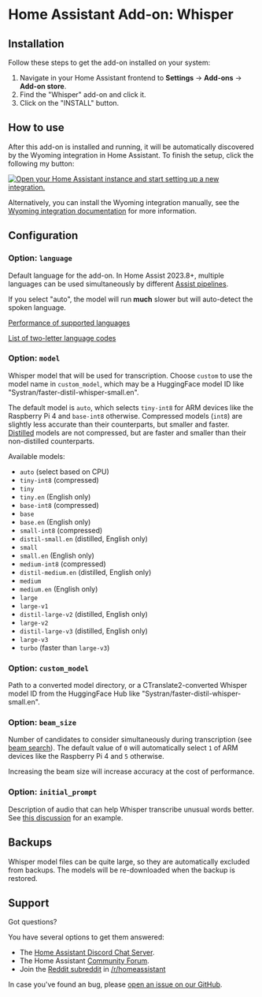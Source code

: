# Home Assistant Add-on: Whisper

## Installation

Follow these steps to get the add-on installed on your system:

1. Navigate in your Home Assistant frontend to **Settings** -> **Add-ons** -> **Add-on store**.
2. Find the "Whisper" add-on and click it.
3. Click on the "INSTALL" button.

## How to use

After this add-on is installed and running, it will be automatically discovered
by the Wyoming integration in Home Assistant. To finish the setup,
click the following my button:

[![Open your Home Assistant instance and start setting up a new integration.](https://my.home-assistant.io/badges/config_flow_start.svg)](https://my.home-assistant.io/redirect/config_flow_start/?domain=wyoming)

Alternatively, you can install the Wyoming integration manually, see the
[Wyoming integration documentation](https://www.home-assistant.io/integrations/wyoming/)
for more information.

## Configuration

### Option: `language`

Default language for the add-on. In Home Assist 2023.8+, multiple languages can be used simultaneously by different [Assist pipelines](https://www.home-assistant.io/voice_control/voice_remote_local_assistant/).

If you select "auto", the model will run **much** slower but will auto-detect the spoken language.

[Performance of supported languages](https://github.com/openai/whisper#available-models-and-languages)

[List of two-letter language codes](https://en.wikipedia.org/wiki/List_of_ISO_639-1_codes)

### Option: `model`

Whisper model that will be used for transcription. Choose `custom` to use the model name in `custom_model`, which may be a HuggingFace model ID like "Systran/faster-distil-whisper-small.en".

The default model is `auto`, which selects `tiny-int8` for ARM devices like the Raspberry Pi 4 and `base-int8` otherwise.
Compressed models (`int8`) are slightly less accurate than their counterparts, but smaller and faster. [Distilled](https://github.com/huggingface/distil-whisper) models are not compressed, but are faster and smaller than their non-distilled counterparts.

Available models:

- `auto` (select based on CPU)
- `tiny-int8` (compressed)
- `tiny`
- `tiny.en` (English only)
- `base-int8` (compressed)
- `base`
- `base.en` (English only)
- `small-int8` (compressed)
- `distil-small.en` (distilled, English only)
- `small`
- `small.en` (English only)
- `medium-int8` (compressed)
- `distil-medium.en` (distilled, English only)
- `medium`
- `medium.en` (English only)
- `large`
- `large-v1`
- `distil-large-v2` (distilled, English only)
- `large-v2`
- `distil-large-v3` (distilled, English only)
- `large-v3`
- `turbo` (faster than `large-v3`)

### Option: `custom_model`

Path to a converted model directory, or a CTranslate2-converted Whisper model ID from the HuggingFace Hub like "Systran/faster-distil-whisper-small.en". 

### Option: `beam_size`

Number of candidates to consider simultaneously during transcription (see [beam search](https://en.wikipedia.org/wiki/Beam_search)).
The default value of `0` will automatically select `1` of ARM devices like the Raspberry Pi 4 and `5` otherwise.

Increasing the beam size will increase accuracy at the cost of performance.

### Option: `initial_prompt`

Description of audio that can help Whisper transcribe unusual words better.
See [this discussion](https://github.com/openai/whisper/discussions/963) for an example.

## Backups

Whisper model files can be quite large, so they are automatically excluded from backups. The models will be re-downloaded when the backup is restored.

## Support

Got questions?

You have several options to get them answered:

- The [Home Assistant Discord Chat Server][discord].
- The Home Assistant [Community Forum][forum].
- Join the [Reddit subreddit][reddit] in [/r/homeassistant][reddit]

In case you've found an bug, please [open an issue on our GitHub][issue].

[discord]: https://discord.gg/c5DvZ4e
[forum]: https://community.home-assistant.io
[issue]: https://github.com/home-assistant/addons/issues
[reddit]: https://reddit.com/r/homeassistant
[repository]: https://github.com/hassio-addons/repository
